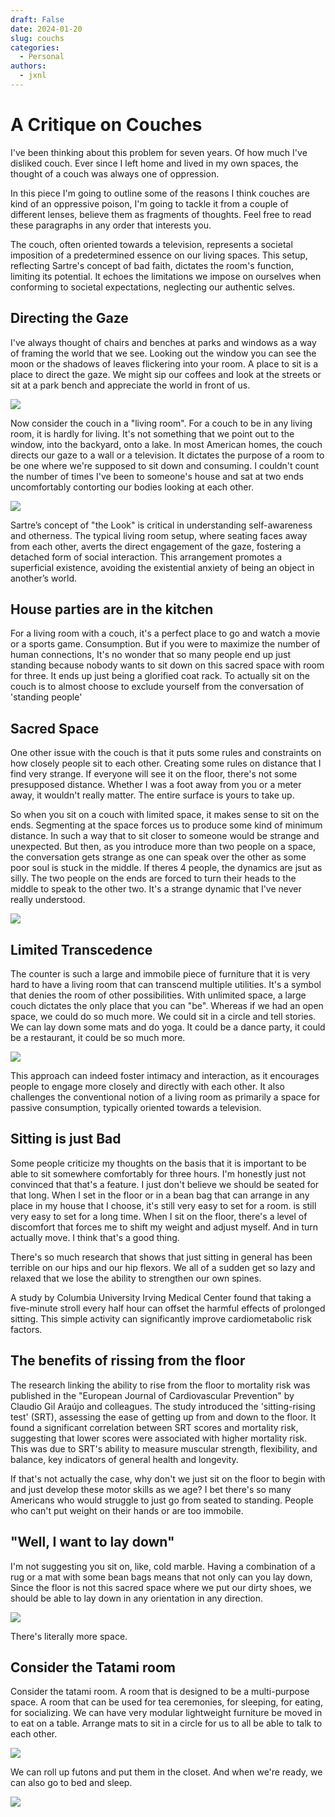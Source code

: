 ```yaml
---
draft: False
date: 2024-01-20
slug: couchs
categories:
  - Personal
authors:
  - jxnl
---
```


# A Critique on Couches

I've been thinking about this problem for seven years. Of how much I've disliked couch. Ever since I left home and lived in my own spaces, the thought of a couch was always one of oppression.

In this piece I'm going to outline some of the reasons I think couches are kind of an oppressive poison, I'm going to tackle it from a couple of different lenses, believe them as fragments of thoughts. Feel free to read these paragraphs in any order that interests you.

<!-- more -->

The couch, often oriented towards a television, represents a societal imposition of a predetermined essence on our living spaces. This setup, reflecting Sartre's concept of bad faith, dictates the room's function, limiting its potential. It echoes the limitations we impose on ourselves when conforming to societal expectations, neglecting our authentic selves.

## Directing the Gaze

I've always thought of chairs and benches at parks and windows as a way of framing the world that we see. Looking out the window you can see the moon or the shadows of leaves flickering into your room. A place to sit is a place to direct the gaze. We might sip our coffees and look at the streets or sit at a park bench and appreciate the world in front of us.

![](https://hellogiggles.com/wp-content/uploads/sites/7/2016/09/23/500days-dtla.jpg)

Now consider the couch in a "living room". For a couch to be in any living room, it is hardly for living. It's not something that we point out to the window, into the backyard, onto a lake. In most American homes, the couch directs our gaze to a wall or a television. It dictates the purpose of a room to be one where we're supposed to sit down and consuming. I couldn't count the number of times I've been to someone's house and sat at two ends uncomfortably contorting our bodies looking at each other.

![](https://img.freepik.com/premium-photo/two-women-are-sitting-sofa-room-talking-heartfelt-conversation-trust-person-female-friendship_208700-4166.jpg)

Sartre’s concept of "the Look" is critical in understanding self-awareness and otherness. The typical living room setup, where seating faces away from each other, averts the direct engagement of the gaze, fostering a detached form of social interaction. This arrangement promotes a superficial existence, avoiding the existential anxiety of being an object in another’s world.

## House parties are in the kitchen

For a living room with a couch, it's a perfect place to go and watch a movie or a sports game. Consumption. But if you were to maximize the number of human connections, It's no wonder that so many people end up just standing because nobody wants to sit down on this sacred space with room for three. It ends up just being a glorified coat rack. To actually sit on the couch is to almost choose to exclude yourself from the conversation of 'standing people'

## Sacred Space

One other issue with the couch is that it puts some rules and constraints on how closely people sit to each other. Creating some rules on distance that I find very strange. If everyone will see it on the floor, there's not some presupposed distance. Whether I was a foot away from you or a meter away, it wouldn't really matter. The entire surface is yours to take up.

So when you sit on a couch with limited space, it makes sense to sit on the ends. Segmenting at the space forces us to produce some kind of minimum distance. In such a way that to sit closer to someone would be strange and unexpected. But then, as you introduce more than two people on a space, the conversation gets strange as one can speak over the other as some poor soul is stuck in the middle. If theres 4 people, the dynamics are jsut as silly. The two people on the ends are forced to turn their heads to the middle to speak to the other two. It's a strange dynamic that I've never really understood.

![](./img/urinal.png)

## Limited Transcedence

The counter is such a large and immobile piece of furniture that it is very hard to have a living room that can transcend multiple utilities. It's a symbol that denies the room of other possibilities. With unlimited space, a large couch dictates the only place that you can "be". Whereas if we had an open space, we could do so much more. We could sit in a circle and tell stories. We can lay down some mats and do yoga. It could be a dance party, it could be a restaurant, it could be so much more.

![](./img/home.png)

This approach can indeed foster intimacy and interaction, as it encourages people to engage more closely and directly with each other. It also challenges the conventional notion of a living room as primarily a space for passive consumption, typically oriented towards a television.

## Sitting is just Bad

Some people criticize my thoughts on the basis that it is important to be able to sit somewhere comfortably for three hours. I'm honestly just not convinced that that's a feature. I just don't believe we should be seated for that long. When I set in the floor or in a bean bag that can arrange in any place in my house that I choose, it's still very easy to set for a room. is still very easy to set for a long time. When I sit on the floor, there's a level of discomfort that forces me to shift my weight and adjust myself. And in turn actually move. I think that's a good thing.

There's so much research that shows that just sitting in general has been terrible on our hips and our hip flexors. We all of a sudden get so lazy and relaxed that we lose the ability to strengthen our own spines.

A study by Columbia University Irving Medical Center found that taking a five-minute stroll every half hour can offset the harmful effects of prolonged sitting. This simple activity can significantly improve cardiometabolic risk factors.

## The benefits of rissing from the floor

The research linking the ability to rise from the floor to mortality risk was published in the "European Journal of Cardiovascular Prevention" by Claudio Gil Araújo and colleagues. The study introduced the 'sitting-rising test' (SRT), assessing the ease of getting up from and down to the floor. It found a significant correlation between SRT scores and mortality risk, suggesting that lower scores were associated with higher mortality risk. This was due to SRT's ability to measure muscular strength, flexibility, and balance, key indicators of general health and longevity.

If that's not actually the case, why don't we just sit on the floor to begin with and just develop these motor skills as we age? I bet there's so many Americans who would struggle to just go from seated to standing. People who can't put weight on their hands or are too immobile.

## "Well, I want to lay down"

I'm not suggesting you sit on, like, cold marble. Having a combination of a rug or a mat with some bean bags means that not only can you lay down, Since the floor is not this sacred space where we put our dirty shoes, we should be able to lay down in any orientation in any direction.

![](https://media.istockphoto.com/id/1323863299/photo/couple-lying-on-the-floor.jpg?s=612x612&w=0&k=20&c=Fig2f27FS8Xn5JvLX4MoGMqSE-tYrdk4sa64TSrFcj0=)

There's literally more space.

## Consider the Tatami room

Consider the tatami room. A room that is designed to be a multi-purpose space. A room that can be used for tea ceremonies, for sleeping, for eating, for socializing. We can have very modular lightweight furniture be moved in to eat on a table. Arrange mats to sit in a circle for us to all be able to talk to each other.

![](https://images.squarespace-cdn.com/content/v1/5f112d7df383b42d19a6f117/1594971450936-G24E3CAWU41LOI2XC49V/Quadruple%2BSuite%2B-%2BRoom%2B1.jpg)

We can roll up futons and put them in the closet. And when we're ready, we can also go to bed and sleep.

![](https://images.squarespace-cdn.com/content/v1/5f112d7df383b42d19a6f117/1594973446712-FSKXDFHOD8UXI9I5TQ29/Quadruple%2BSuite%2B-%2BRoom%2B2.jpg)
